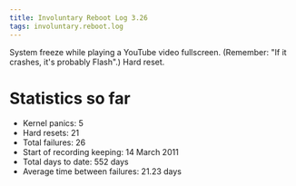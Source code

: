 ```yaml
---
title: Involuntary Reboot Log 3.26
tags: involuntary.reboot.log
---
```


System freeze while playing a YouTube video fullscreen. (Remember: "If it crashes, it's probably Flash".) Hard reset.

# Statistics so far

-   Kernel panics: 5
-   Hard resets: 21
-   Total failures: 26
-   Start of recording keeping: 14 March 2011
-   Total days to date: 552 days
-   Average time between failures: 21.23 days

